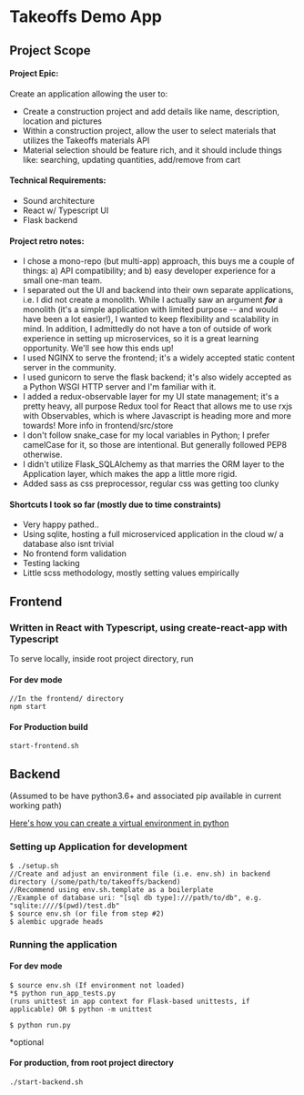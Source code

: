 # Takeoffs Demo App

## Project Scope

#### Project Epic:

Create an application allowing the user to:

- Create a construction project and add details like name, description, location and pictures
- Within a construction project, allow the user to select materials that utilizes the Takeoffs materials API
- Material selection should be feature rich, and it should include things like: searching, updating quantities, add/remove from cart

#### Technical Requirements:

- Sound architecture
- React w/ Typescript UI
- Flask backend

#### Project retro notes:

- I chose a mono-repo (but multi-app) approach, this buys me a couple of things: a) API compatibility; and b) easy developer experience for a small one-man team.
- I separated out the UI and backend into their own separate applications, i.e. I did not create a monolith. While I actually saw an argument _**for**_ a monolith (it's a simple application with limited purpose -- and would have been a lot easier!), I wanted to keep flexibility and scalability in mind. In addition, I admittedly do not have a ton of outside of work experience in setting up microservices, so it is a great learning opportunity. We'll see how this ends up!
- I used NGINX to serve the frontend; it's a widely accepted static content server in the community.
- I used gunicorn to serve the flask backend; it's also widely accepted as a Python WSGI HTTP server and I'm familiar with it.
- I added a redux-observable layer for my UI state management; it's a pretty heavy, all purpose Redux tool for React that allows me to use rxjs with Observables, which is where Javascript is heading more and more towards! More info in frontend/src/store
- I don't follow snake_case for my local variables in Python; I prefer camelCase for it, so those are intentional. But generally followed PEP8 otherwise.
- I didn't utilize Flask_SQLAlchemy as that marries the ORM layer to the Application layer, which makes the app a little more rigid.
- Added sass as css preprocessor, regular css was getting too clunky

#### Shortcuts I took so far (mostly due to time constraints)

- Very happy pathed..
- Using sqlite, hosting a full microserviced application in the cloud w/ a database also isnt trivial
- No frontend form validation
- Testing lacking
- Little scss methodology, mostly setting values empirically

## Frontend

### Written in React with Typescript, using create-react-app with Typescript

To serve locally, inside root project directory, run

#### For dev mode

```
//In the frontend/ directory
npm start
```

#### For Production build

```
start-frontend.sh
```

## Backend

(Assumed to be have python3.6+ and associated pip available in current working path)

<a href='https://docs.python.org/3.6/library/venv.html'>Here's how you can create a virtual environment in python</a>

### Setting up Application for development

```
$ ./setup.sh
//Create and adjust an environment file (i.e. env.sh) in backend directory (/some/path/to/takeoffs/backend)
//Recommend using env.sh.template as a boilerplate
//Example of database uri: "[sql db type]:///path/to/db", e.g. "sqlite:////$(pwd)/test.db"
$ source env.sh (or file from step #2)
$ alembic upgrade heads
```

### Running the application

#### For dev mode

```
$ source env.sh (If environment not loaded)
*$ python run_app_tests.py
(runs unittest in app context for Flask-based unittests, if applicable) OR $ python -m unittest

$ python run.py
```

\*optional

#### For production, from root project directory

```
./start-backend.sh
```
